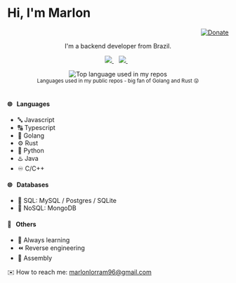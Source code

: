 # Hi, I'm Marlon

<div align="right">
  <a href="https://marlonlorram.net/donate">
    <img src="https://img.shields.io/badge/$-support-ff69b4.svg?style=flat" alt="Donate" />
  </a>
</div>

<p align='center'>
  I'm a backend developer from Brazil.
</p>

<p align='center'>
  
  <a href="https://www.linkedin.com/in/marlonlorram/">
    <img src="https://img.shields.io/badge/linkedin-%230077B5.svg?&style=for-the-badge&logo=linkedin&logoColor=white" />
  </a>&nbsp;&nbsp;
  <a href="https://instagram.com/marlonlorram">
    <img src="https://img.shields.io/badge/instagram-%23E4405F.svg?&style=for-the-badge&logo=instagram&logoColor=white" />        
  </a>&nbsp;&nbsp;
  
</p>

<div align="center">
  <img width="" src="https://github-readme-stats.vercel.app/api/top-langs/?username=marlonlorram&layout=compact&hide_title=1&card_width=350&theme=dark" alt="Top language used in my repos" />
  <br />
  <small>Languages used in my public repos - big fan of Golang and Rust 😛</small>
  <br />
  <br />
</div>

#### 🌐 &nbsp;&nbsp;Languages 

* 🔤 Javascript
* 🔠 Typescript
* 🐹 Golang
* ⚙️ Rust
* 🐍 Python
* ♨️ Java
* ♾️ C/C++
  
#### 🌐 &nbsp;&nbsp;Databases

* 💾 SQL: MySQL / Postgres / SQLite
* 🔀 NoSQL: MongoDB

  
#### 🧡 &nbsp;&nbsp;Others
* 🌱 Always learning
* ⏪ Reverse engineering
* 🔂 Assembly

<p align='left'>
  ✉️ How to reach me: <a href='mailto:marlonlorram96@gmail.com'>marlonlorram96@gmail.com</a>
</p>

<!--
**marlonlorram/marlonlorram** is a ✨ _special_ ✨ repository because its `README.md` (this file) appears on your GitHub profile.

Here are some ideas to get you started:

- 🔭 I’m currently working on ...
- 🌱 I’m currently learning ...
- 👯 I’m looking to collaborate on ...
- 🤔 I’m looking for help with ...
- 💬 Ask me about ...
- 📫 How to reach me: ...
- 😄 Pronouns: ...
- ⚡ Fun fact: ...
-->
